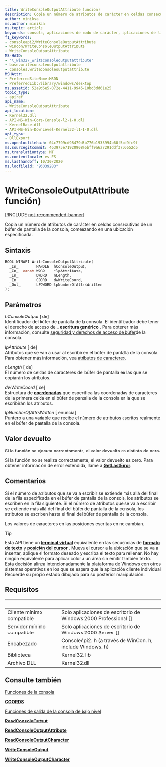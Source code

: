 ```yaml
---
title: WriteConsoleOutputAttribute función)
description: Copia un número de atributos de carácter en celdas consecutivas de un búfer de pantalla de la consola, comenzando en una ubicación especificada.
author: miniksa
ms.author: miniksa
ms.topic: article
keywords: consola, aplicaciones de modo de carácter, aplicaciones de línea de comandos, aplicaciones de terminal, API de consola
f1_keywords:
- consoleapi2/WriteConsoleOutputAttribute
- wincon/WriteConsoleOutputAttribute
- WriteConsoleOutputAttribute
MS-HAID:
- '\_win32\_writeconsoleoutputattribute'
- base.writeconsoleoutputattribute
- consoles.writeconsoleoutputattribute
MSHAttr:
- PreferredSiteName:MSDN
- PreferredLib:/library/windows/desktop
ms.assetid: 52a9d6e5-072e-4411-9945-10bd3dd61e25
topic_type:
- apiref
api_name:
- WriteConsoleOutputAttribute
api_location:
- Kernel32.dll
- API-MS-Win-Core-Console-l2-1-0.dll
- KernelBase.dll
- API-MS-Win-DownLevel-Kernel32-l1-1-0.dll
api_type:
- DllExport
ms.openlocfilehash: 04c7799cd98479d3b776b1933994b60f5ed9fc9f
ms.sourcegitcommit: 463975e71920908a6bff9a6a7291ddf3736652d5
ms.translationtype: MT
ms.contentlocale: es-ES
ms.lasthandoff: 10/30/2020
ms.locfileid: "93039283"
---
```

# <a name="writeconsoleoutputattribute-function"></a>WriteConsoleOutputAttribute función)

[!INCLUDE [not-recommended-banner](./includes/not-recommended-banner.md)]

Copia un número de atributos de carácter en celdas consecutivas de un búfer de pantalla de la consola, comenzando en una ubicación especificada.

## <a name="syntax"></a>Sintaxis

```C
BOOL WINAPI WriteConsoleOutputAttribute(
  _In_        HANDLE  hConsoleOutput,
  _In_  const WORD    *lpAttribute,
  _In_        DWORD   nLength,
  _In_        COORD   dwWriteCoord,
  _Out_       LPDWORD lpNumberOfAttrsWritten
);
```

## <a name="parameters"></a>Parámetros

*hConsoleOutput* \[ de\]  
Identificador del búfer de pantalla de la consola. El identificador debe tener el derecho de acceso de **\_ escritura genérico** . Para obtener más información, consulte [seguridad y derechos de acceso de búfer](console-buffer-security-and-access-rights.md)de la consola.

*lpAttribute* \[ de\]  
Atributos que se van a usar al escribir en el búfer de pantalla de la consola. Para obtener más información, vea [atributos de caracteres](console-screen-buffers.md#character-attributes).

*nLength* \[ de\]  
El número de celdas de caracteres del búfer de pantalla en las que se copiarán los atributos.

*dwWriteCoord* \[ de\]  
Estructura de [**coordenadas**](coord-str.md) que especifica las coordenadas de caracteres de la primera celda en el búfer de pantalla de la consola en la que se escribirán los atributos.

*lpNumberOfAttrsWritten* \[ enuncia\]  
Puntero a una variable que recibe el número de atributos escritos realmente en el búfer de pantalla de la consola.

## <a name="return-value"></a>Valor devuelto

Si la función se ejecuta correctamente, el valor devuelto es distinto de cero.

Si la función no se realiza correctamente, el valor devuelto es cero. Para obtener información de error extendida, llame a [**GetLastError**](https://msdn.microsoft.com/library/windows/desktop/ms679360).

## <a name="remarks"></a>Comentarios

Si el número de atributos que se va a escribir se extiende más allá del final de la fila especificada en el búfer de pantalla de la consola, los atributos se escriben en la fila siguiente. Si el número de atributos que se va a escribir se extiende más allá del final del búfer de pantalla de la consola, los atributos se escriben hasta el final del búfer de pantalla de la consola.

Los valores de caracteres en las posiciones escritas en no cambian.

> [!TIP]
> Esta API tiene un **[terminal virtual](console-virtual-terminal-sequences.md)** equivalente en las secuencias de **[formato de texto](console-virtual-terminal-sequences.md#text-formatting)** y **[posición del cursor](console-virtual-terminal-sequences.md#cursor-positioning)** . Mueva el cursor a la ubicación que se va a insertar, aplique el formato deseado y escriba el texto para rellenar. No hay ningún equivalente para aplicar color a un área sin emitir también texto. Esta decisión alinea intencionadamente la plataforma de Windows con otros sistemas operativos en los que se espera que la aplicación cliente individual Recuerde su propio estado dibujado para su posterior manipulación.

## <a name="requirements"></a>Requisitos

| &nbsp; | &nbsp; |
|-|-|
| Cliente mínimo compatible | Solo aplicaciones de escritorio de Windows 2000 Professional \[\] |
| Servidor mínimo compatible | Solo aplicaciones de escritorio de Windows 2000 Server \[\] |
| Encabezado | ConsoleApi2. h (a través de WinCon. h, include Windows. h) |
| Biblioteca | Kernel32. lib |
| Archivo DLL | Kernel32.dll |

## <a name="see-also"></a>Consulte también

[Funciones de la consola](console-functions.md)

[**COORDS**](coord-str.md)

[Funciones de salida de la consola de bajo nivel](low-level-console-output-functions.md)

[**ReadConsoleOutput**](readconsoleoutput.md)

[**ReadConsoleOutputAttribute**](readconsoleoutputattribute.md)

[**ReadConsoleOutputCharacter**](readconsoleoutputcharacter.md)

[**WriteConsoleOutput**](writeconsoleoutput.md)

[**WriteConsoleOutputCharacter**](writeconsoleoutputcharacter.md)
